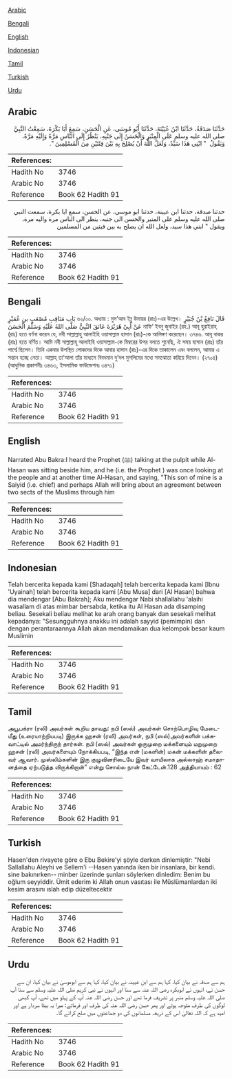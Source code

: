 [Arabic](#arabic)

[Bengali](#bengali)

[English](#english)

[Indonesian](#indonesian)

[Tamil](#tamil)

[Turkish](#turkish)

[Urdu](#urdu)

## Arabic


<div dir="rtl" lang="ar" style={{fontSize:'larger',backgroundColor:'#f8f9fa',padding:20}}>
حَدَّثَنَا صَدَقَةُ، حَدَّثَنَا ابْنُ عُيَيْنَةَ، حَدَّثَنَا أَبُو مُوسَى، عَنِ الْحَسَنِ، سَمِعَ أَبَا بَكْرَةَ، سَمِعْتُ النَّبِيَّ صلى الله عليه وسلم عَلَى الْمِنْبَرِ وَالْحَسَنُ إِلَى جَنْبِهِ، يَنْظُرُ إِلَى النَّاسِ مَرَّةً وَإِلَيْهِ مَرَّةً، وَيَقُولُ ‏ "‏ ابْنِي هَذَا سَيِّدٌ، وَلَعَلَّ اللَّهَ أَنْ يُصْلِحَ بِهِ بَيْنَ فِئَتَيْنِ مِنَ الْمُسْلِمِينَ ‏"‏‏.‏
</div>
<div style={{backgroundColor:'#f8f9fa',padding:20, marginBottom: 10}}><table> <thead> <tr> <th>References:</th> <th></th> </tr> </thead> <tbody><tr><td>Hadith No</td><td>3746</td></tr><tr><td>Arabic No</td><td>3746</td></tr><tr><td>Reference</td><td>Book 62 Hadith 91</td></tr></tbody></table></div>


<div dir="rtl" lang="ar" style={{fontSize:'larger',backgroundColor:'#f8f9fa',padding:20}}>
حدثنا صدقة، حدثنا ابن عيينة، حدثنا ابو موسى، عن الحسن، سمع ابا بكرة، سمعت النبي صلى الله عليه وسلم على المنبر والحسن الى جنبه، ينظر الى الناس مرة واليه مرة، ويقول " ابني هذا سيد، ولعل الله ان يصلح به بين فيتين من المسلمين
</div>
<div style={{backgroundColor:'#f8f9fa',padding:20, marginBottom: 10}}><table> <thead> <tr> <th>References:</th> <th></th> </tr> </thead> <tbody><tr><td>Hadith No</td><td>3746</td></tr><tr><td>Arabic No</td><td>3746</td></tr><tr><td>Reference</td><td>Book 62 Hadith 91</td></tr></tbody></table></div>

## Bengali


<div dir="ltr" lang="bn" style={{fontSize:'larger',backgroundColor:'#f8f9fa',padding:20}}>
بَاب مَنَاقِبِ مُصْعَبٍ بنِ عُمَيْرٍ ৬২/০০. অধ্যায় : মুস’আব ইব্নু উমায়র (রাঃ)-এর উল্লেখ। قَالَ نَافِعُ بْنُ جُبَيْرٍ عَنْ أَبِيْ هُرَيْرَةَ عَانَقَ النَّبِيُّ صَلَّى اللهُ عَلَيْهِ وَسَلَّمَ الْحَسَنَ নাফি‘ ইবনু জুবাইর (রহ.) আবূ হুরাইরাহ্ (রাঃ) হতে বর্ণনা করেন যে, নবী সাল্লাল্লাহু আলাইহি ওয়াসাল্লাম হাসান (রাঃ)-কে আলিঙ্গণ করেছেন। ৩৭৪৬. আবূ বাকর (রাঃ) হতে বর্ণিত। আমি নবী সাল্লাল্লাহু আলাইহি ওয়াসাল্লাম-কে মিম্বরের উপর বলতে শুনেছি, ঐ সময় হাসান (রাঃ) তাঁর পার্শ্বে ছিলেন। তিনি একবার উপস্থিত লোকদের দিকে আবার হাসান (রাঃ)-এর দিকে তাকালেন এবং বললেন, আমার এ সন্তান হচ্ছে নেতা। আল্লাহ্ তা‘আলা তাঁর মাধ্যমে বিবদমান দু’দল মুসলিমের মধ্যে সমঝোতা করিয়ে দিবেন। (২৭০৪) (আধুনিক প্রকাশনীঃ ৩৪৬৩, ইসলামিক ফাউন্ডেশনঃ ৩৪৭১)
</div>
<div style={{backgroundColor:'#f8f9fa',padding:20, marginBottom: 10}}><table> <thead> <tr> <th>References:</th> <th></th> </tr> </thead> <tbody><tr><td>Hadith No</td><td>3746</td></tr><tr><td>Arabic No</td><td>3746</td></tr><tr><td>Reference</td><td>Book 62 Hadith 91</td></tr></tbody></table></div>

## English


<div dir="ltr" lang="en" style={{fontSize:'larger',backgroundColor:'#f8f9fa',padding:20}}>
Narrated Abu Bakra:I heard the Prophet (ﷺ) talking at the pulpit while Al-Hasan was sitting beside him, and he (i.e. the Prophet ) was once looking at the people and at another time Al-Hasan, and saying, "This son of mine is a Saiyid (i.e. chief) and perhaps Allah will bring about an agreement between two sects of the Muslims through him
</div>
<div style={{backgroundColor:'#f8f9fa',padding:20, marginBottom: 10}}><table> <thead> <tr> <th>References:</th> <th></th> </tr> </thead> <tbody><tr><td>Hadith No</td><td>3746</td></tr><tr><td>Arabic No</td><td>3746</td></tr><tr><td>Reference</td><td>Book 62 Hadith 91</td></tr></tbody></table></div>

## Indonesian


<div dir="ltr" lang="id" style={{fontSize:'larger',backgroundColor:'#f8f9fa',padding:20}}>
Telah bercerita kepada kami [Shadaqah] telah bercerita kepada kami [Ibnu 'Uyainah] telah bercerita kepada kami [Abu Musa] dari [Al Hasan] bahwa dia mendengar [Abu Bakrah]; Aku mendengar Nabi shallallahu 'alaihi wasallam di atas mimbar bersabda, ketika itu Al Hasan ada disamping beliau. Sesekali beliau melihat ke arah orang banyak dan sesekali melihat kepadanya: "Sesungguhnya anakku ini adalah sayyid (pemimpin) dan dengan perantaraannya Allah akan mendamaikan dua kelompok besar kaum Muslimin
</div>
<div style={{backgroundColor:'#f8f9fa',padding:20, marginBottom: 10}}><table> <thead> <tr> <th>References:</th> <th></th> </tr> </thead> <tbody><tr><td>Hadith No</td><td>3746</td></tr><tr><td>Arabic No</td><td>3746</td></tr><tr><td>Reference</td><td>Book 62 Hadith 91</td></tr></tbody></table></div>

## Tamil


<div dir="ltr" lang="ta" style={{fontSize:'larger',backgroundColor:'#f8f9fa',padding:20}}>
அபூபக்ரா (ரலி) அவர்கள் கூறிய தாவது: நபி (ஸல்) அவர்கள் சொற்பொழிவு மேடைமீது (உரையாற்றியபடி) இருக்க ஹசன் (ரலி) அவர்கள், நபி (ஸல்)அவர்களின் பக்கவாட்டில் அமர்ந்திருந் தார்கள். நபி (ஸல்) அவர்கள் ஒருமுறை மக்களையும் மறுமுறை ஹசன் (ரலி) அவர்களையும் நோக்கியபடி, “இந்த என் (மகளின்) மகன் மக்களின் தலைவர் ஆவார். முஸ்லிம்களின் இரு குழுவினரிடையே இவர் வாயிலாக அல்லாஹ் சமாதானத்தை ஏற்படுத்த விருக்கிறான்” என்று சொல்ல நான் கேட்டேன்.128 அத்தியாயம் : 62
</div>
<div style={{backgroundColor:'#f8f9fa',padding:20, marginBottom: 10}}><table> <thead> <tr> <th>References:</th> <th></th> </tr> </thead> <tbody><tr><td>Hadith No</td><td>3746</td></tr><tr><td>Arabic No</td><td>3746</td></tr><tr><td>Reference</td><td>Book 62 Hadith 91</td></tr></tbody></table></div>

## Turkish


<div dir="ltr" lang="tr" style={{fontSize:'larger',backgroundColor:'#f8f9fa',padding:20}}>
Hasen'den rivayete göre o Ebu Bekire'yi şöyle derken dinlemiştir: "Nebi Sallallahu Aleyhi ve Sellem'i --Hasen yanında iken bir insanlara, bir kendi. sine bakınırken-- minber üzerinde şunları söylerken dinledim: Benim bu oğlum seyyiddir. Ümit ederim ki Allah onun vasıtası ile Müslümanlardan iki kesim arasını ıslah edip düzeltecektir
</div>
<div style={{backgroundColor:'#f8f9fa',padding:20, marginBottom: 10}}><table> <thead> <tr> <th>References:</th> <th></th> </tr> </thead> <tbody><tr><td>Hadith No</td><td>3746</td></tr><tr><td>Arabic No</td><td>3746</td></tr><tr><td>Reference</td><td>Book 62 Hadith 91</td></tr></tbody></table></div>

## Urdu


<div dir="rtl" lang="ur" style={{fontSize:'larger',backgroundColor:'#f8f9fa',padding:20}}>
ہم سے صدقہ نے بیان کیا، کہا ہم سے ابن عیینہ نے بیان کیا، کہا ہم سے ابوموسیٰ نے بیان کیا، ان سے حسن نے، انہوں نے ابوبکرہ رضی اللہ عنہ سے سنا اور انہوں نے نبی کریم صلی اللہ علیہ وسلم سے سنا آپ صلی اللہ علیہ وسلم منبر پر تشریف فرما تھے اور حسن رضی اللہ عنہ آپ کے پہلو میں تھے، آپ کبھی لوگوں کی طرف متوجہ ہوتے اور پھر حسن رضی اللہ عنہ کی طرف اور فرماتے: میرا یہ بیٹا سردار ہے اور امید ہے کہ اللہ تعالیٰ اس کے ذریعہ مسلمانوں کی دو جماعتوں میں صلح کرائے گا۔
</div>
<div style={{backgroundColor:'#f8f9fa',padding:20, marginBottom: 10}}><table> <thead> <tr> <th>References:</th> <th></th> </tr> </thead> <tbody><tr><td>Hadith No</td><td>3746</td></tr><tr><td>Arabic No</td><td>3746</td></tr><tr><td>Reference</td><td>Book 62 Hadith 91</td></tr></tbody></table></div>